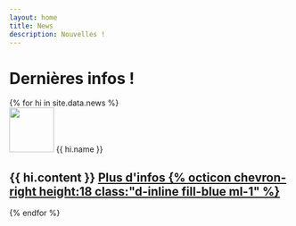 ```yaml
---
layout: home
title: News
description: Nouvelles !
---
```

# Dernières infos !

<section id="news" class="mini-section mt-6 bg-gray-light">
  <div class="container-lg p-responsive">
    <div class="mt-md-12 clearfix gutter-spacious">
      {% for hi in site.data.news %}
      <div class="mb-4 float-left">
        <img class="d-block pr-4 float-left" style="width: 80px;" src="{{ hi.image }}">
        {{ hi.name }}
        <h2 class="alt-h3 mb-2">
          {{ hi.content }}
          <a href="{{ hi.link }}" target="_blank">Plus d'infos {% octicon chevron-right height:18 class:"d-inline fill-blue ml-1" %}</a>
        </h2>
      </div>
      {% endfor %}
    </div>
  </div>
</section>